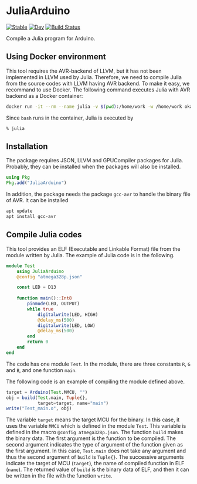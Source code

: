 # JuliaArduino

[![Stable](https://img.shields.io/badge/docs-stable-blue.svg)](https://okamumu.github.io/JuliaArduino.jl/stable/)
[![Dev](https://img.shields.io/badge/docs-dev-blue.svg)](https://okamumu.github.io/JuliaArduino.jl/dev/)
[![Build Status](https://travis-ci.com/okamumu/JuliaArduino.jl.svg?branch=main)](https://travis-ci.com/okamumu/JuliaArduino.jl)

Compile a Julia program for Arduino.

## Using Docker environment

This tool requires the AVR-backend of LLVM, but it has not been implemented in LLVM used by Julia. Therefore, we need to compile Julia from the source codes with LLVM having AVR backend. To make it easy, we recommand to use Docker. The following command executes Julia with AVR backend as a Docker container:
```sh
docker run -it --rm --name julia -v $(pwd):/home/work -w /home/work okamumu/julia:1.8.3-arduino
```
Since `bash` runs in the container, Julia is executed by
```
% julia
```

## Installation

The package requires JSON, LLVM and GPUCompiler packages for Julia. Probably, they can be installed when the packages will also be installed.
```julia
using Pkg
Pkg.add("JuliaArduino")
```
In addition, the package needs the package `gcc-avr` to handle the binary file of AVR. It can be installed
```sh
apt update
apt install gcc-avr
```

## Compile Julia codes

This tool provides an ELF (Executable and Linkable Format) file from the module written by Julia. The example of Julia code is in the following.

```julia
module Test
	using JuliaArduino
	@config "atmega328p.json"

	const LED = D13
    
    function main()::Int8
		pinmode(LED, OUTPUT)
		while true
			digitalwrite(LED, HIGH)
            @delay_ms(500)
			digitalwrite(LED, LOW)
            @delay_ms(500)
		end
        return 0
    end
end
```

The code has one module `Test`. In the module, there are three constants `R`, `G` and `B`, and one function `main`. 

The following code is an example of compiling the module defined above.

```julia
target = Arduino(Test.MMCU, "")
obj = build(Test.main, Tuple{},
            target=target, name="main")
write("Test_main.o", obj)
```

The variable `target` means the target MCU for the binary. In this case, it uses the variable `MMCU` which is defined in the module `Test`. This variable is defined in the macro `@config atmega328p.json`. The function `build` makes the binary data. The first argument is the function to be compiled. The second argument indicates the type of argument of the function given as the first argument. In this case, `Test.main` does not take any argument and thus the second argument of `build` is `Tuple{}`. The successive arguments indicate the target of MCU (`target`), the name of compiled function in ELF (`name`).
The returned value of `build` is the binary data of ELF, and then it can be written in the file with the function `write`.

